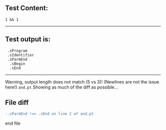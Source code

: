 
Test Content: 
-------------------------
```
1 && 1
```
------------------------
Test output is: 
-------------------------
```
 .sProgram
 .sIdentifier
 .sParmEnd
  .sBegin
  .sEnd

```
------------------------
Warning, output length does not match (5 vs 3)!  (Newlines are not the issue here!) `and.pt`
Showing as much of the diff as possible...

File diff
-------------------------
```diff
-.sParmEnd !== .sEnd on line 2 of and.pt

```
end file
